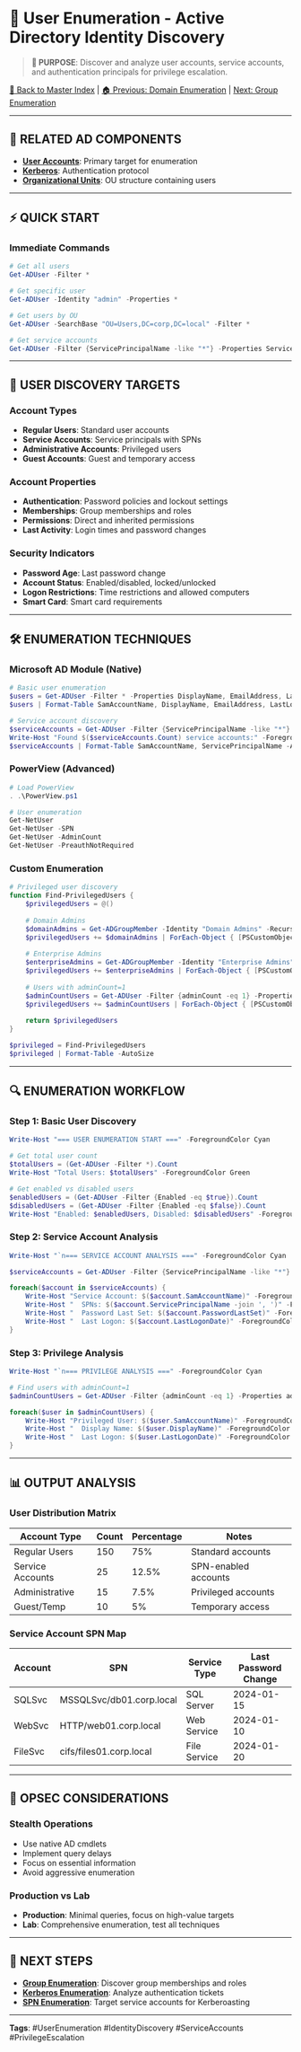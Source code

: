 # 👤 User Enumeration - Active Directory Identity Discovery

> **🎯 PURPOSE**: Discover and analyze user accounts, service accounts, and authentication principals for privilege escalation.

[🔄 Back to Master Index](./00_Enumeration_Index.md) | [🏠 Previous: Domain Enumeration](./04_Domain_Enumeration.md) | [Next: Group Enumeration](./06_Group_Enumeration.md)

---

## 🔗 **RELATED AD COMPONENTS**
- **[User Accounts](../02_Active_Directory_Components/17_User_Accounts.md)**: Primary target for enumeration
- **[Kerberos](../02_Active_Directory_Components/16_Kerberos.md)**: Authentication protocol
- **[Organizational Units](../02_Active_Directory_Components/05_Organizational_Unit.md)**: OU structure containing users

---

## ⚡ **QUICK START**

### **Immediate Commands**
```powershell
# Get all users
Get-ADUser -Filter *

# Get specific user
Get-ADUser -Identity "admin" -Properties *

# Get users by OU
Get-ADUser -SearchBase "OU=Users,DC=corp,DC=local" -Filter *

# Get service accounts
Get-ADUser -Filter {ServicePrincipalName -like "*"} -Properties ServicePrincipalName
```

---

## 🎯 **USER DISCOVERY TARGETS**

### **Account Types**
- **Regular Users**: Standard user accounts
- **Service Accounts**: Service principals with SPNs
- **Administrative Accounts**: Privileged users
- **Guest Accounts**: Guest and temporary access

### **Account Properties**
- **Authentication**: Password policies and lockout settings
- **Memberships**: Group memberships and roles
- **Permissions**: Direct and inherited permissions
- **Last Activity**: Login times and password changes

### **Security Indicators**
- **Password Age**: Last password change
- **Account Status**: Enabled/disabled, locked/unlocked
- **Logon Restrictions**: Time restrictions and allowed computers
- **Smart Card**: Smart card requirements

---

## 🛠️ **ENUMERATION TECHNIQUES**

### **Microsoft AD Module (Native)**
```powershell
# Basic user enumeration
$users = Get-ADUser -Filter * -Properties DisplayName, EmailAddress, LastLogonDate, PasswordLastSet
$users | Format-Table SamAccountName, DisplayName, EmailAddress, LastLogonDate, PasswordLastSet -AutoSize

# Service account discovery
$serviceAccounts = Get-ADUser -Filter {ServicePrincipalName -like "*"} -Properties ServicePrincipalName
Write-Host "Found $($serviceAccounts.Count) service accounts:" -ForegroundColor Green
$serviceAccounts | Format-Table SamAccountName, ServicePrincipalName -AutoSize
```

### **PowerView (Advanced)**
```powershell
# Load PowerView
. .\PowerView.ps1

# User enumeration
Get-NetUser
Get-NetUser -SPN
Get-NetUser -AdminCount
Get-NetUser -PreauthNotRequired
```

### **Custom Enumeration**
```powershell
# Privileged user discovery
function Find-PrivilegedUsers {
    $privilegedUsers = @()
    
    # Domain Admins
    $domainAdmins = Get-ADGroupMember -Identity "Domain Admins" -Recursive
    $privilegedUsers += $domainAdmins | ForEach-Object { [PSCustomObject]@{Type="Domain Admin"; User=$_.SamAccountName; Group="Domain Admins"} }
    
    # Enterprise Admins
    $enterpriseAdmins = Get-ADGroupMember -Identity "Enterprise Admins" -Recursive
    $privilegedUsers += $enterpriseAdmins | ForEach-Object { [PSCustomObject]@{Type="Enterprise Admin"; User=$_.SamAccountName; Group="Enterprise Admins"} }
    
    # Users with adminCount=1
    $adminCountUsers = Get-ADUser -Filter {adminCount -eq 1} -Properties adminCount
    $privilegedUsers += $adminCountUsers | ForEach-Object { [PSCustomObject]@{Type="Admin Count"; User=$_.SamAccountName; Group="adminCount=1"} }
    
    return $privilegedUsers
}

$privileged = Find-PrivilegedUsers
$privileged | Format-Table -AutoSize
```

---

## 🔍 **ENUMERATION WORKFLOW**

### **Step 1: Basic User Discovery**
```powershell
Write-Host "=== USER ENUMERATION START ===" -ForegroundColor Cyan

# Get total user count
$totalUsers = (Get-ADUser -Filter *).Count
Write-Host "Total Users: $totalUsers" -ForegroundColor Green

# Get enabled vs disabled users
$enabledUsers = (Get-ADUser -Filter {Enabled -eq $true}).Count
$disabledUsers = (Get-ADUser -Filter {Enabled -eq $false}).Count
Write-Host "Enabled: $enabledUsers, Disabled: $disabledUsers" -ForegroundColor Green
```

### **Step 2: Service Account Analysis**
```powershell
Write-Host "`n=== SERVICE ACCOUNT ANALYSIS ===" -ForegroundColor Cyan

$serviceAccounts = Get-ADUser -Filter {ServicePrincipalName -like "*"} -Properties ServicePrincipalName, PasswordLastSet, LastLogonDate

foreach($account in $serviceAccounts) {
    Write-Host "Service Account: $($account.SamAccountName)" -ForegroundColor Green
    Write-Host "  SPNs: $($account.ServicePrincipalName -join ', ')" -ForegroundColor White
    Write-Host "  Password Last Set: $($account.PasswordLastSet)" -ForegroundColor White
    Write-Host "  Last Logon: $($account.LastLogonDate)" -ForegroundColor White
}
```

### **Step 3: Privilege Analysis**
```powershell
Write-Host "`n=== PRIVILEGE ANALYSIS ===" -ForegroundColor Cyan

# Find users with adminCount=1
$adminCountUsers = Get-ADUser -Filter {adminCount -eq 1} -Properties adminCount, DisplayName, LastLogonDate

foreach($user in $adminCountUsers) {
    Write-Host "Privileged User: $($user.SamAccountName)" -ForegroundColor Red
    Write-Host "  Display Name: $($user.DisplayName)" -ForegroundColor White
    Write-Host "  Last Logon: $($user.LastLogonDate)" -ForegroundColor White
}
```

---

## 📊 **OUTPUT ANALYSIS**

### **User Distribution Matrix**
| Account Type | Count | Percentage | Notes |
|--------------|-------|------------|-------|
| Regular Users | 150 | 75% | Standard accounts |
| Service Accounts | 25 | 12.5% | SPN-enabled accounts |
| Administrative | 15 | 7.5% | Privileged accounts |
| Guest/Temp | 10 | 5% | Temporary access |

### **Service Account SPN Map**
| Account | SPN | Service Type | Last Password Change |
|---------|-----|--------------|---------------------|
| SQLSvc | MSSQLSvc/db01.corp.local | SQL Server | 2024-01-15 |
| WebSvc | HTTP/web01.corp.local | Web Service | 2024-01-10 |
| FileSvc | cifs/files01.corp.local | File Service | 2024-01-20 |

---

## 🚨 **OPSEC CONSIDERATIONS**

### **Stealth Operations**
- Use native AD cmdlets
- Implement query delays
- Focus on essential information
- Avoid aggressive enumeration

### **Production vs Lab**
- **Production**: Minimal queries, focus on high-value targets
- **Lab**: Comprehensive enumeration, test all techniques

---

## 🔄 **NEXT STEPS**
- **[Group Enumeration](./06_Group_Enumeration.md)**: Discover group memberships and roles
- **[Kerberos Enumeration](./23_Kerberos_Basic_Enumeration.md)**: Analyze authentication tickets
- **[SPN Enumeration](./24_SPN_Enumeration_Techniques.md)**: Target service accounts for Kerberoasting

---

**Tags**: #UserEnumeration #IdentityDiscovery #ServiceAccounts #PrivilegeEscalation
